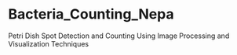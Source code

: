 # Bacteria_Counting_Nepa
Petri Dish Spot Detection and Counting Using Image Processing and Visualization Techniques

